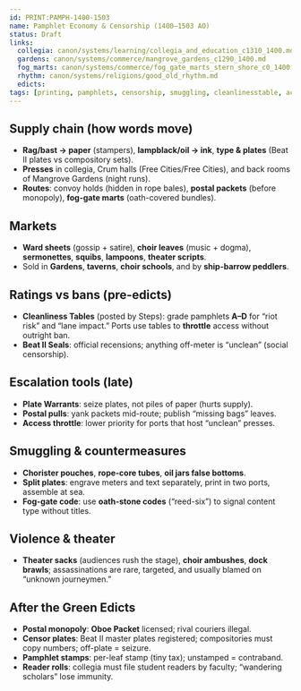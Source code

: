 ```yaml
---
id: PRINT:PAMPH-1400-1503
name: Pamphlet Economy & Censorship (1400–1503 AO)
status: Draft
links:
  collegia: canon/systems/learning/collegia_and_education_c1310_1400.md
  gardens: canon/systems/commerce/mangrove_gardens_c1290_1400.md
  fog_marts: canon/systems/commerce/fog_gate_marts_stern_shore_c0_1400.md
  rhythm: canon/systems/religions/good_old_rhythm.md
  edicts: 
tags: [printing, pamphlets, censorship, smuggling, cleanlinesstable, access_days, postal]
---
```


## Supply chain (how words move)
- **Rag/bast → paper** (stampers), **lampblack/oil → ink**, **type & plates** (Beat II plates vs compository sets).
- **Presses** in collegia, Crum halls (Free Cities/Free Cities), and back rooms of Mangrove Gardens (night runs).
- **Routes**: convoy holds (hidden in rope bales), **postal packets** (before monopoly), **fog-gate marts** (oath-covered bundles).

## Markets
- **Ward sheets** (gossip + satire), **choir leaves** (music + dogma), **sermonettes**, **squibs**, **lampoons**, **theater scripts**.
- Sold in **Gardens**, **taverns**, **choir schools**, and by **ship-barrow peddlers**.

## Ratings vs bans (pre-edicts)
- **Cleanliness Tables** (posted by Steps): grade pamphlets **A–D** for “riot risk” and “lane impact.” Ports use tables to **throttle** access without outright ban.
- **Beat II Seals**: official recensions; anything off-meter is “unclean” (social censorship).

## Escalation tools (late)
- **Plate Warrants**: seize plates, not piles of paper (hurts supply).  
- **Postal pulls**: yank packets mid-route; publish “missing bags” leaves.  
- **Access throttle**: lower priority for ports that host “unclean” presses.

## Smuggling & countermeasures
- **Chorister pouches**, **rope-core tubes**, **oil jars false bottoms**.
- **Split plates**: engrave meters and text separately, print in two ports, assemble at sea.
- **Fog-gate code**: use **oath-stone codes** (“reed-six”) to signal content type without titles.

## Violence & theater
- **Theater sacks** (audiences rush the stage), **choir ambushes**, **dock brawls**; assassinations are rare, targeted, and usually blamed on “unknown journeymen.”

## After the Green Edicts
- **Postal monopoly**: **Oboe Packet** licensed; rival couriers illegal.  
- **Censor plates**: Beat II master plates registered; compositories must copy numbers; off-plate = seizure.  
- **Pamphlet stamps**: per-leaf stamp (tiny tax); unstamped = contraband.  
- **Reader rolls**: collegia must file student readers by faculty; “wandering scholars” lose immunity.
